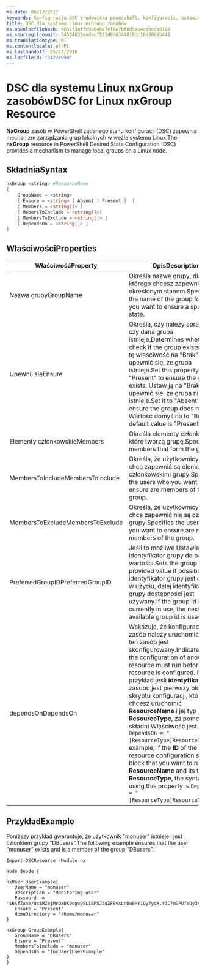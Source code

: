 ```yaml
---
ms.date: 06/12/2017
keywords: Konfiguracja DSC środowiska powershell, konfiguracji, ustawienia
title: DSC dla systemu Linux nxGroup zasobów
ms.openlocfilehash: 9651f3affc9b040a7ef8e7bf8d5ab4cebcca8128
ms.sourcegitcommit: 54534635eedacf531d8d6344019dc16a50b8b441
ms.translationtype: MT
ms.contentlocale: pl-PL
ms.lasthandoff: 05/17/2018
ms.locfileid: "34221990"
---
```

# <a name="dsc-for-linux-nxgroup-resource"></a><span data-ttu-id="56d14-103">DSC dla systemu Linux nxGroup zasobów</span><span class="sxs-lookup"><span data-stu-id="56d14-103">DSC for Linux nxGroup Resource</span></span>

<span data-ttu-id="56d14-104">**NxGroup** zasób w PowerShell żądanego stanu konfiguracji (DSC) zapewnia mechanizm zarządzania grup lokalnych w węźle systemu Linux.</span><span class="sxs-lookup"><span data-stu-id="56d14-104">The **nxGroup** resource in PowerShell Desired State Configuration (DSC) provides a mechanism to manage local groups on a Linux node.</span></span>

## <a name="syntax"></a><span data-ttu-id="56d14-105">Składnia</span><span class="sxs-lookup"><span data-stu-id="56d14-105">Syntax</span></span>

```powershell
nxGroup <string> #ResourceName
{
    GroupName = <string>
    [ Ensure = <string> { Absent | Present }  ]
    [ Members = <string[]> ]
    [ MebersToInclude = <string[]>]
    [ MembersToExclude = <string[]> ]
    [ DependsOn = <string[]> ]
}

```

## <a name="properties"></a><span data-ttu-id="56d14-106">Właściwości</span><span class="sxs-lookup"><span data-stu-id="56d14-106">Properties</span></span>

|  <span data-ttu-id="56d14-107">Właściwość</span><span class="sxs-lookup"><span data-stu-id="56d14-107">Property</span></span> |  <span data-ttu-id="56d14-108">Opis</span><span class="sxs-lookup"><span data-stu-id="56d14-108">Description</span></span> |
|---|---|
| <span data-ttu-id="56d14-109">Nazwa grupy</span><span class="sxs-lookup"><span data-stu-id="56d14-109">GroupName</span></span>| <span data-ttu-id="56d14-110">Określa nazwę grupy, dla którego chcesz zapewnić z określonym stanem.</span><span class="sxs-lookup"><span data-stu-id="56d14-110">Specifies the name of the group for which you want to ensure a specific state.</span></span>|
| <span data-ttu-id="56d14-111">Upewnij się</span><span class="sxs-lookup"><span data-stu-id="56d14-111">Ensure</span></span>| <span data-ttu-id="56d14-112">Określa, czy należy sprawdzić, czy dana grupa istnieje.</span><span class="sxs-lookup"><span data-stu-id="56d14-112">Determines whether to check if the group exists.</span></span> <span data-ttu-id="56d14-113">Ustaw tę właściwość na "Brak", aby upewnić się, że grupa istnieje.</span><span class="sxs-lookup"><span data-stu-id="56d14-113">Set this property to "Present" to ensure the group exists.</span></span> <span data-ttu-id="56d14-114">Ustaw ją na "Brak", aby upewnić się, że grupa nie istnieje.</span><span class="sxs-lookup"><span data-stu-id="56d14-114">Set it to "Absent" to ensure the group does not exist.</span></span> <span data-ttu-id="56d14-115">Wartość domyślna to "Brak".</span><span class="sxs-lookup"><span data-stu-id="56d14-115">The default value is "Present".</span></span>|
| <span data-ttu-id="56d14-116">Elementy członkowskie</span><span class="sxs-lookup"><span data-stu-id="56d14-116">Members</span></span>| <span data-ttu-id="56d14-117">Określa elementy członkowskie, które tworzą grupę.</span><span class="sxs-lookup"><span data-stu-id="56d14-117">Specifies the members that form the group.</span></span>|
| <span data-ttu-id="56d14-118">MembersToInclude</span><span class="sxs-lookup"><span data-stu-id="56d14-118">MembersToInclude</span></span>| <span data-ttu-id="56d14-119">Określa, że użytkownicy, którzy chcą zapewnić są elementami członkowskimi grupy.</span><span class="sxs-lookup"><span data-stu-id="56d14-119">Specifies the users who you want to ensure are members of the group.</span></span>|
| <span data-ttu-id="56d14-120">MembersToExclude</span><span class="sxs-lookup"><span data-stu-id="56d14-120">MembersToExclude</span></span>| <span data-ttu-id="56d14-121">Określa, że użytkownicy, którzy chcą zapewnić nie są członkami grupy.</span><span class="sxs-lookup"><span data-stu-id="56d14-121">Specifies the users who you want to ensure are not members of the group.</span></span>|
| <span data-ttu-id="56d14-122">PreferredGroupID</span><span class="sxs-lookup"><span data-stu-id="56d14-122">PreferredGroupID</span></span>| <span data-ttu-id="56d14-123">Jeśli to możliwe Ustawia identyfikator grupy do podanej wartości.</span><span class="sxs-lookup"><span data-stu-id="56d14-123">Sets the group id to the provided value if possible.</span></span> <span data-ttu-id="56d14-124">Jeśli identyfikator grupy jest obecnie w użyciu, dalej identyfikator grupy dostępności jest używany.</span><span class="sxs-lookup"><span data-stu-id="56d14-124">If the group id is currently in use, the next available group id is used.</span></span>|
| <span data-ttu-id="56d14-125">dependsOn</span><span class="sxs-lookup"><span data-stu-id="56d14-125">DependsOn</span></span> | <span data-ttu-id="56d14-126">Wskazuje, że konfiguracja inny zasób należy uruchomić przed ten zasób jest skonfigurowany.</span><span class="sxs-lookup"><span data-stu-id="56d14-126">Indicates that the configuration of another resource must run before this resource is configured.</span></span> <span data-ttu-id="56d14-127">Na przykład jeśli **identyfikator** zasobu jest pierwszy blok skryptu konfiguracji, który chcesz uruchomić **ResourceName** i jej typ jest **ResourceType**, za pomocą tej składni Właściwość jest `DependsOn = "[ResourceType]ResourceName"`.</span><span class="sxs-lookup"><span data-stu-id="56d14-127">For example, if the **ID** of the resource configuration script block that you want to run first is **ResourceName** and its type is **ResourceType**, the syntax for using this property is `DependsOn = "[ResourceType]ResourceName"`.</span></span>|

## <a name="example"></a><span data-ttu-id="56d14-128">Przykład</span><span class="sxs-lookup"><span data-stu-id="56d14-128">Example</span></span>

<span data-ttu-id="56d14-129">Poniższy przykład gwarantuje, że użytkownik "monuser" istnieje i jest członkiem grupy "DBusers".</span><span class="sxs-lookup"><span data-stu-id="56d14-129">The following example ensures that the user “monuser” exists and is a member of the group "DBusers".</span></span>

```
Import-DSCResource -Module nx

Node $node {

nxUser UserExample{
   UserName = "monuser"
   Description = "Monitoring user"
   Password  =    '$6$fZAne/Qc$MZejMrOxDK0ogv9SLiBP5J5qZFBvXLnDu8HY1Oy7ycX.Y3C7mGPUfeQy3A82ev3zIabhDQnj2ayeuGn02CqE/0'
   Ensure = "Present"
   HomeDirectory = "/home/monuser"
}

nxGroup GroupExample{
   GroupName = "DBusers"
   Ensure = "Present"
   MembersToInclude = "monuser"
   DependsOn = "[nxUser]UserExample"
}
}
```